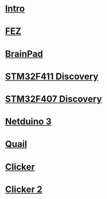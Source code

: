 # [Intro](intro.md)
# [FEZ](fez.md)
# [BrainPad](brainpad.md)
# [STM32F411 Discovery](stm32f411_discovery.md)
# [STM32F407 Discovery](stm32f407_discovery.md)
# [Netduino 3](netduino_3.md)
# [Quail](quail.md)
# [Clicker](clicker.md)
# [Clicker 2](clicker2.md)